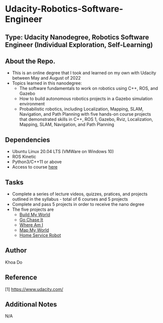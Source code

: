 # Udacity-Robotics-Software-Engineer

## Type: Udacity Nanodegree, Robotics Software Engineer (Individual Exploration, Self-Learning)

## About the Repo.
  - This is an online degree that I took and learned on my own with Udacity between May and August of 2022
  - Topics learned in this nanodegree:
    - The software fundamentals to work on robotics using C++, ROS, and Gazebo
    - How to build autonomous robotics projects in a Gazebo simulation environment
    - Probabilistic robotics, including Localization, Mapping, SLAM, Navigation, and Path Planning
with five hands-on course projects that demonstrated skills in C++, ROS 1, Gazebo, Rviz, Localization, Mapping, SLAM, Navigation, and Path Planning
  

## Dependencies
  - Ubuntu Linux 20.04 LTS (VMWare on Windows 10)
  - ROS Kinetic 
  - Python3/C++11 or above
  - Access to course [here](https://www.udacity.com/course/robotics-software-engineer--nd209)
  
## Tasks
  - Complete a series of lecture videos, quizzes, pratices, and projects outlined in the syllabus - total of 6 courses and 5 projects
  - Complete and pass 5 projects in order to receive the nano degree
  - The five projects are
    - [Build My World](https://github.com/ase1997/Udacity-Robotics-Software-Engineer/tree/main/Project%201%20-%20Build%20My%20World)
    - [Go Chase It](https://github.com/ase1997/Udacity-Robotics-Software-Engineer/tree/main/Project%202%20-%20Go%20Chase%20It)
    - [Where Am I](https://github.com/ase1997/Udacity-Robotics-Software-Engineer/tree/main/Project%203%20-%20Where%20Am%20I)
    - [Map My World](https://github.com/ase1997/Udacity-Robotics-Software-Engineer/tree/main/Project%204%20-%20Map%20My%20Wolrd)
    - [Home Service Robot](https://github.com/ase1997/Udacity-Robotics-Software-Engineer/tree/main/Project%205%20-%20Home%20Service%20Robot)

## Author
Khoa Do

## Reference
[1]  https://www.udacity.com/

## Additional Notes
N/A
